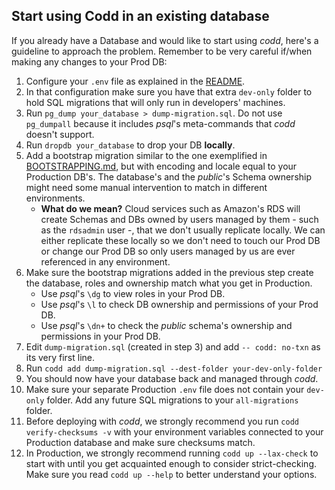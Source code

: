 ## Start using Codd in an existing database

If you already have a Database and would like to start using _codd_, here's a guideline to approach the problem. Remember to be very careful if/when making any changes to your Prod DB:

1. Configure your `.env` file as explained in the [README](../README.md).
2. In that configuration make sure you have that extra `dev-only` folder to hold SQL migrations that will only run in developers' machines.
3. Run `pg_dump your_database > dump-migration.sql`. Do not use `pg_dumpall` because it includes _psql_'s meta-commands that _codd_ doesn't support.
4. Run `dropdb your_database` to drop your DB **locally**.
5. Add a bootstrap migration similar to the one exemplified in [BOOTSTRAPPING.md](BOOTSTRAPPING.md), but with encoding and locale equal to your Production DB's. The database's and the _public_'s Schema ownership might need some manual intervention to match in different environments.
   - **What do we mean?** Cloud services such as Amazon's RDS will create Schemas and DBs owned by users managed by them - such as the `rdsadmin` user -, that we don't usually replicate locally. We can either replicate these locally so we don't need to touch our Prod DB or change our Prod DB so only users managed by us are ever referenced in any environment.
6. Make sure the bootstrap migrations added in the previous step create the database, roles and ownership match what you get in Production.
   - Use _psql_'s `\dg` to view roles in your Prod DB.
   - Use _psql_'s `\l` to check DB ownership and permissions of your Prod DB.
   - Use _psql_'s `\dn+` to check the _public_ schema's ownership and permissions in your Prod DB.
7. Edit `dump-migration.sql` (created in step 3) and add `-- codd: no-txn` as its very first line.
8.  Run `codd add dump-migration.sql --dest-folder your-dev-only-folder`
9.  You should now have your database back and managed through _codd_.
10. Make sure your separate Production `.env` file does not contain your `dev-only` folder. Add any future SQL migrations to your `all-migrations` folder.
11. Before deploying with _codd_, we strongly recommend you run `codd verify-checksums -v` with your environment variables connected to your Production database and make sure checksums match.
12. In Production, we strongly recommend running `codd up --lax-check` to start with until you get acquainted enough to consider strict-checking. Make sure you read `codd up --help` to better understand your options.